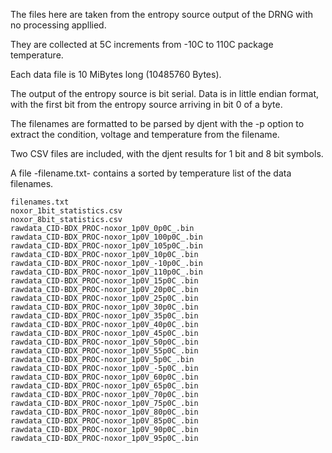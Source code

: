 The files here are taken from the entropy source output of the DRNG with no processing appllied.

They are collected at 5C increments from -10C to 110C package temperature.

Each data file is 10 MiBytes long (10485760 Bytes).

The output of the entropy source is bit serial. Data is in little endian format, with the first bit from the entropy source arriving in bit 0 of a byte.

The filenames are formatted to be parsed by djent with the -p option to extract the condition, voltage and temperature from the filename.

Two CSV files are included, with the djent results for 1 bit and 8 bit symbols.

A file -filename.txt- contains a sorted by temperature list of the data filenames.

```
filenames.txt
noxor_1bit_statistics.csv
noxor_8bit_statistics.csv
rawdata_CID-BDX_PROC-noxor_1p0V_0p0C_.bin
rawdata_CID-BDX_PROC-noxor_1p0V_100p0C_.bin
rawdata_CID-BDX_PROC-noxor_1p0V_105p0C_.bin
rawdata_CID-BDX_PROC-noxor_1p0V_10p0C_.bin
rawdata_CID-BDX_PROC-noxor_1p0V_-10p0C_.bin
rawdata_CID-BDX_PROC-noxor_1p0V_110p0C_.bin
rawdata_CID-BDX_PROC-noxor_1p0V_15p0C_.bin
rawdata_CID-BDX_PROC-noxor_1p0V_20p0C_.bin
rawdata_CID-BDX_PROC-noxor_1p0V_25p0C_.bin
rawdata_CID-BDX_PROC-noxor_1p0V_30p0C_.bin
rawdata_CID-BDX_PROC-noxor_1p0V_35p0C_.bin
rawdata_CID-BDX_PROC-noxor_1p0V_40p0C_.bin
rawdata_CID-BDX_PROC-noxor_1p0V_45p0C_.bin
rawdata_CID-BDX_PROC-noxor_1p0V_50p0C_.bin
rawdata_CID-BDX_PROC-noxor_1p0V_55p0C_.bin
rawdata_CID-BDX_PROC-noxor_1p0V_5p0C_.bin
rawdata_CID-BDX_PROC-noxor_1p0V_-5p0C_.bin
rawdata_CID-BDX_PROC-noxor_1p0V_60p0C_.bin
rawdata_CID-BDX_PROC-noxor_1p0V_65p0C_.bin
rawdata_CID-BDX_PROC-noxor_1p0V_70p0C_.bin
rawdata_CID-BDX_PROC-noxor_1p0V_75p0C_.bin
rawdata_CID-BDX_PROC-noxor_1p0V_80p0C_.bin
rawdata_CID-BDX_PROC-noxor_1p0V_85p0C_.bin
rawdata_CID-BDX_PROC-noxor_1p0V_90p0C_.bin
rawdata_CID-BDX_PROC-noxor_1p0V_95p0C_.bin
```

